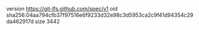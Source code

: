 version https://git-lfs.github.com/spec/v1
oid sha256:04aa794cfb37f97516e6f9233d32e98c3d5953ca2c9f41d94354c29da462917d
size 3442
